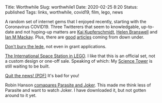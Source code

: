 Title: Worthwhile
Slug: worthwhile1
Date: 2020-02-25 8:20
Status: published
Tags: links, worthwhile, covid19, film, lego, news

A random set of internet gems that I enjoyed recently, starting
with the Coronavirus COVID19. Three Twitterers that seem to
knowledgable, up-to-date and not hyping-up matters are
[Kai Kupferschmidt](https://twitter.com/kakape), 
[Helen Branswell](https://twitter.com/HelenBranswell)
and [Ian M Mackay](https://twitter.com/MackayIM). Plus,
there are [good](https://virologydownunder.com/past-time-to-tell-the-public-it-will-probably-go-pandemic-and-we-should-all-prepare-now/)
[articles](https://virologydownunder.com/so-you-think-youve-about-to-be-in-a-pandemic/)
coming from down under.

[Don't bury the lede](https://billwadge.wordpress.com/2020/02/10/im-good-enough-im-smart-enough-and-dog-gone-it-people-like-me-writing-grant-applications/),
not even in grant applications.

[The International Space Station in LEGO](http://www.collectspace.com/news/news-012120a-lego-international-space-station.html).
I like that this is an official set, not a custom design or one-off sale. Speaking of which: My 
[Science Tower](https://www.bricklink.com/v2/build/afoldesigner_winner_model.page?id=59446) is still waiting to be built.

[Quit the news! (PDF)](https://www.gwern.net/docs/culture/2010-dobelli.pdf) It's bad for you!

Robin Hanson [comapares Parasite and Joker](http://www.overcomingbias.com/2020/01/parasite-versus-joker.html). This made me
think less of Parasite and want to watch Joker. I have downloaded it, but not gotten around to it yet.


